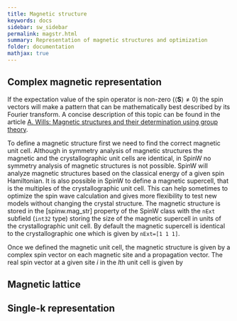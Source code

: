 ```yaml
---
title: Magnetic structure
keywords: docs
sidebar: sw_sidebar
permalink: magstr.html
summary: Representation of magnetic structures and optimization
folder: documentation
mathjax: true
---
```


## Complex magnetic representation

If the expectation value of the spin operator is non-zero ($\langle \mathbf{S}\rangle\neq 0$) the spin vectors will make a pattern that can be mathematically best described by its Fourier transform. A concise description of this topic can be found in the article [A. Wills: Magnetic structures and their determination using group theory](https://doi.org/10.1051/jp4:2001906).

To define a magnetic structure first we need to find the correct magnetic unit cell. Although in symmetry analysis of magnetic structures the magnetic and the crystallographic unit cells are identical, in SpinW no symmetry analysis of magnetic structures is not possible. SpinW will analyze magnetic structures based on the classical energy of a given spin Hamiltonian. It is also possible in SpinW to define a magnetic supercell, that is the multiples of the crystallographic unit cell. This can help sometimes to optimize the spin wave calculation and gives more flexibility to test new models without changing the crystal structure. The magnetic structure is stored in the [spinw.mag_str] property of the SpinW class with the `nExt` subfield (`int32` type) storing the size of the magnetic supercell in units of the crystallographic unit cell. By default the magnetic supercell is identical to the crystallographic one which is given by `nExt=[1 1 1]`.

Once we defined the magnetic unit cell, the magnetic structure is given by a complex spin vector on each magnetic site and a propagation vector. The real spin vector at a given site $i$ in the $l$th unit cell is given by




## Magnetic lattice

## Single-k representation
